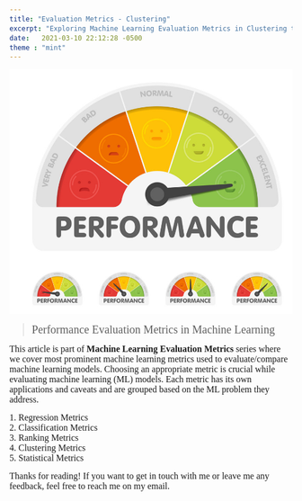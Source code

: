 ```yaml
---
title: "Evaluation Metrics - Clustering"
excerpt: "Exploring Machine Learning Evaluation Metrics in Clustering tasks"
date:   2021-03-10 22:12:28 -0500
theme : "mint"
---
```


<style TYPE="text/css">
code.has-jax {font: inherit; font-size: 100%; background: inherit; border: inherit;}
</style>
<script type="text/x-mathjax-config">
MathJax.Hub.Config({
    tex2jax: {
        inlineMath: [['$','$'], ['\\(','\\)']],
        skipTags: ['script', 'noscript', 'style', 'textarea', 'pre'] // removed 'code' entry
    }
});
MathJax.Hub.Queue(function() {
    var all = MathJax.Hub.getAllJax(), i;
    for(i = 0; i < all.length; i += 1) {
        all[i].SourceElement().parentNode.className += ' has-jax';
    }
});
</script>
<script type="text/javascript" src="https://cdnjs.cloudflare.com/ajax/libs/mathjax/2.7.4/MathJax.js?config=TeX-AMS_HTML-full"></script>

<img src="/img/Learning/Teaser/performanceeval.png" alt="this is a placeholder image" width="100%" height = "50%" class="center" >

> <span style="font-family:Georgia; font-size:20px;"> Performance Evaluation Metrics in Machine Learning</span>   

<span style="font-family:Georgia; font-size:16px;"> This article is part of **Machine Learning Evaluation Metrics** series where we cover most prominent machine learning metrics used to evaluate/compare machine learning models. Choosing an appropriate metric is crucial while evaluating machine learning (ML) models. Each metric has its own applications and caveats and are grouped based on the ML problem they address. </span>  


<span style="font-family:Georgia; font-size:16px;"> 1. Regression Metrics</span>   
<span style="font-family:Georgia; font-size:16px;"> 2. Classification Metrics</span>   
<span style="font-family:Georgia; font-size:16px;"> 3. Ranking Metrics</span>   
<span style="font-family:Georgia; font-size:16px;"> 4. Clustering Metrics</span>   
<span style="font-family:Georgia; font-size:16px;"> 5. Statistical Metrics</span>   

<span style="font-family:Georgia; font-size:16px;">
Thanks for reading! If you want to get in touch with me or leave me any feedback, feel free to reach me on my email. 